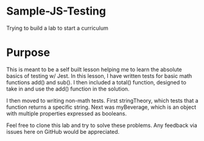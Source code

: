 # Sample-JS-Testing
Trying to build a lab to start a curriculum 

# Purpose

<p>This is meant to be a self built lesson helping me to learn the absolute basics of testing w/ Jest. In this lesson, I have written tests for basic math functions add() and sub(). I then included a total() function, designed to take in and use the add() function in the solution.</p>

<p>I then moved to writing non-math tests. First stringTheory, which tests that a function returns a specific string. Next was myBeverage, which is an object with multiple properties expressed as booleans. </p>

<p>Feel free to clone this lab and try to solve these problems. Any feedback via issues here on GitHub would be appreciated. </p>